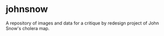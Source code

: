 # johnsnow
A repository of images and data for a critique by redesign project of John Snow's cholera map. 
